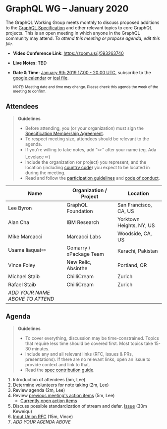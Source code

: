 # GraphQL WG – January 2020

The GraphQL Working Group meets monthly to discuss proposed additions to the
[GraphQL Specification](https://github.com/graphql/graphql-spec) and other
relevant topics to core GraphQL projects. This is an open meeting in which
anyone in the GraphQL community may attend. *To attend this meeting or propose
agenda, edit this file.*

- **Video Conference Link**: https://zoom.us/j/593263740
- **Live Notes**: TBD
- **Date & Time**: [January 9th 2019 17:00 - 20:00 UTC](https://www.timeanddate.com/worldclock/meetingdetails.html?year=2020&month=1&day=9&hour=17&min=0&sec=0&p1=224&p2=179&p3=136&p4=37&p5=239&p6=101&p7=152), subscribe to the [google calendar](https://calendar.google.com/calendar/embed?src=graphql.org_lc7llu5kovorb7dl1uo7c6h4ls%40group.calendar.google.com) or [ical file](https://calendar.google.com/calendar/ical/graphql.org_lc7llu5kovorb7dl1uo7c6h4ls%40group.calendar.google.com/public/basic.ics).

  <small>*NOTE:* Meeting date and time may change. Please check this agenda the week of the meeting to confirm.</small>


## Attendees

> **Guidelines**
> - Before attending, you (or your organization) must sign the [Specification Membership Agreement](https://github.com/graphql/foundation).
> - To respect meeting size, attendees should be relevant to the agenda.
> - If you're willing to take notes, add "✏️" after your name (eg. Ada Lovelace ✏)
> - Include the organization (or project) you represent, and the location (including [country code](https://en.wikipedia.org/wiki/List_of_ISO_3166_country_codes#Current_ISO_3166_country_codes)) you expect to be located in during the meeting.
> - Read and follow the [participation guidelines](https://github.com/graphql/graphql-wg#participation-guidelines) and [code of conduct](https://github.com/graphql/foundation/blob/master/CODE-OF-CONDUCT.md).

| Name                     | Organization / Project   | Location
| ------------------------ | ------------------------ | ------------------------
| Lee Byron                | GraphQL Foundation       | San Francisco, CA, US
| Alan Cha                 | IBM Research             | Yorktown Heights, NY, US
| Mike Marcacci            | Marcacci Labs            | Woodside, CA, US
| Usama liaquat✏️          | Gomarry / xPackage Team  | Karachi, Pakistan
| Vince Foley              | New Relic, Absinthe      | Portland, OR
| Michael Staib            | ChilliCream              | Zurich
| Rafael Staib             | ChilliCream              | Zurich
| *ADD YOUR NAME ABOVE TO ATTEND*


## Agenda

> **Guidelines**
> - To cover everything, discussion may be time-constrained. Topics that require less time should be covered first. Most topics take 15-30 minutes.
> - Include any and all relevant links (RFC, issues & PRs, presentations). If there are no relevant links, open an issue to provide context and link to that.
> - Read the [spec contribution guide](https://github.com/graphql/graphql-spec/blob/master/CONTRIBUTING.md).

<!--

Example agenda item:

1. Discuss moving the subscriptions proposal to stage 2 (30m, Lee)
   - [Subscriptions RFC](link.to/the-relevant/pr-or-issue-or-doc)
   - [GraphQL.js PR](github.link/to/the/project/pr)
   - [Another Relevant Link](youre.getting/the-idea.now)

-->

1. Introduction of attendees (5m, Lee)
1. Determine volunteers for note taking (2m, Lee)
1. Review agenda (2m, Lee)
1. Review [previous meeting's action items](../notes/2019-12-05.md#action-items) (5m, Lee)
   - [Currently open action items](https://github.com/graphql/graphql-wg/issues?q=is%3Aissue+is%3Aopen+label%3A%22Action+item+%3Aclapper%3A%22)
1. Discuss possible standardization of stream and defer. [Issue](https://github.com/graphql/graphql-wg/issues/329) (30m Keweiqu)
1. [Input Union RFC](https://github.com/graphql/graphql-spec/blob/master/rfcs/InputUnion.md) (15m, Vince)
1. *ADD YOUR AGENDA ABOVE*
